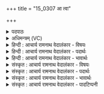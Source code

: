 +++
title = "15_0307 आ त्वा"

+++
<details><summary>पदपाठः</summary>

आ꣢। त्वा꣣। सो꣡म꣢꣯स्य। ग꣡ल्द꣢꣯या। स꣣दा꣢꣯। या꣡च꣢꣯न्। अ꣣हम्। ज्या꣣। भू꣡र्णि꣢꣯म्। मृ꣣ग꣢म्। न। स꣡व꣢꣯नेषु। चु꣣क्रुधम्। कः꣢। ई꣡शा꣢꣯नम्। न। या꣣चिषत्। ३०७।
</details>

<details><summary>अधिमन्त्रम् (VC)</summary>

- इन्द्रः
- मेधातिथि0मेध्यातिथी काण्वौ
- बृहती
- मध्यमः
- ऐन्द्रं काण्डम्
</details>

<details><summary>हिन्दी : आचार्य रामनाथ वेदालंकार - विषयः</summary>

अगला मन्त्र इन्द्र परमात्मा को सम्बोधित किया गया है।
</details>

<details><summary>हिन्दी : आचार्य रामनाथ वेदालंकार - पदार्थः</summary>

पदार्थान्वयभाषाः -  हे इन्द्र परमात्मन् ! (सोमस्य) शान्तरस के (गल्दया) प्रवाह के साथ (ज्या) जिह्वा द्वारा (त्वा) तुझसे (सदा) हमेशा (याचन्) याचना करता हुआ (अहम्) मैं (सवनेषु) बहुत से घृत द्वारा सिद्ध होनेवाले यज्ञों में (भूर्णिम्) अपने दूध-घी से भरण-पोषण करनेवाले (मृगम् न) गाय पशु के समान (सवनेषु) जीवन-यज्ञों में (भूर्णिम्) भरण-पोषण-कर्ता तथा (मृगम्) मन को शुद्ध करनेवाले तुझे मैं (न आचुक्रुधम्) क्रुद्ध न करूँ। सदा याचना से दाता क्रुद्ध क्यों न हो जाएगा, इसका उत्तर देते हैं— (ईशानम्) स्वामी से (कः) कौन (न याचिषत्) याचना नहीं करता ॥५॥ इस मन्त्र में ‘भूर्णिं मृगं न सवनेषु’ में श्लिष्टोपमालङ्कार है। ‘न’ उपमार्थक तथा निषेधार्थक दोनों है। जब ‘मृगं’ से सम्बद्ध होता है तब बाद में प्रयुक्त होने के कारण उपमार्थक है, और जब ‘सवनेषु’ से सम्बद्ध होता है तब पहले प्रयुक्त होने के कारण निषेधार्थक है। अभिप्राय यह है कि जैसे यज्ञ में बार-बार दूध-घी माँगने पर भी गाय क्रुद्ध नहीं होती, ऐसे ही मेरे बार-बार माँगने से आप क्रुद्ध न हों। ‘कः ईशानम् न याचिषत्-स्वामी से कौन नहीं माँगता’ इस सामान्य से अपने माँगने रूप विशेष का समर्थन होने से यहाँ अर्थान्तरन्यास अलङ्कार है ॥५॥
</details>

<details><summary>हिन्दी : आचार्य रामनाथ वेदालंकार - भावार्थः</summary>

भावार्थभाषाः -  बार-बार भी याचना करके जगदीश्वर से सद्गुण, सदाचार आदि सबको प्राप्त करने चाहिएँ ॥५॥
</details>

<details><summary>संस्कृत : आचार्य रामनाथ वेदालंकार - विषयः</summary>

अथेन्द्रं परमात्मानं प्रत्याह।
</details>

<details><summary>संस्कृत : आचार्य रामनाथ वेदालंकार - पदार्थः</summary>

पदार्थान्वयभाषाः -  हे इन्द्र परमात्मन् ! (सोमस्य) शान्तरसस्य (गल्दया) गालनेन, स्रावणेन सह। गल स्रवणे, चुरादिः, भावे बाहुलकादौणादिको दा प्रत्ययः। ‘गालनेन’ इति निरुक्तम् ६।२४। (ज्या२) ज्यया जिह्वया। ‘सुपां सुलुक्०’ अ० ७।१।३९ इति तृतीयैकवचनस्य आकारादेशः। प्रजावयति शब्दानिति ज्या जिह्वा, तथा च निरुक्ते प्रत्यञ्चार्थे ‘प्रजावयती इषून्’ इति ज्याशब्दस्य निरुक्तिः प्रदर्शिता। (निरु० ९।१८)। अथ च श्रूयते ‘जि॒ह्वा ज्या भव॑ति॒’ इति अथ० ५।१८।८। (त्वा) त्वाम् (सदा) सर्वदा (याचन्) प्रार्थयमानः (अहम्) स्तोता (सवनेषु) बहुघृतसाध्येषु यज्ञेषु (भूर्णिम्) भरणपोषणकर्त्तारम्। बिभर्तीति भूर्णिः, डुभृञ् धारणपोषणयोः धातोः ‘घृणिपृश्निपार्ष्णिचूर्णिभूर्णयः’ उ० ४।५३ इति निपातनाद् निःप्रत्ययः धातोरुत्वं च। (मृगम् न) गवादिपशुम् इव (सवनेषु) जीवनयज्ञेषु (भूर्णिम्) भरणपोषणकर्त्तारम् (मृगम्) मनसः शोधयितारम् त्वाम्। मार्ष्टि इति मृगः, मृजूष् शुद्धौ अदादिः। (न आ चुक्रुधम्) न समन्ततः कोपयेयम्। क्रुध क्रोधे धातोर्णिजन्तस्य लुङि रूपम्। ‘बहुलं छन्दस्यमाङ्योगेऽपि अ० ६।४।७५’ इत्यडागमाभावः। ननु सदा याचनेन दाता किमिति न कोपिष्यतीत्याह—(कः) को जनः (ईशानम्) स्वामिनम् (न याचिषत्) न याचते ? सर्वोऽपि याचत एव इति काक्वा व्यज्यते, अतो ममापि याचने कोऽपराध इति भावः। याचिषत् इति याच् धातोर्लेटि रूपम् ॥ ऋचोऽस्या ऋग्वेदीयः पाठो यास्केनैवं व्याख्यातः—मा चुक्रुधं त्वां सोमस्य गालनेन सदा याचन्नहं गिरा गीत्या स्तुत्या। भूर्णिमिव मृगं न सवनेषु चुक्रुधम्। क ईशानं न याचिष्यत इति। निरु० ६।२५ ॥५॥ अत्र ‘भूर्णिं मृगं न सवनेषु’ इत्यत्र श्लिष्टोपमालङ्कारः। नकार उपमार्थीयः निषेधकश्च। ‘मृगं न’ इति मृगशब्देन सम्बद्धः उपरिष्टादुपचारत्वादुपमार्थीयः, ‘न सवनेषु’ इति सवनशब्देन सम्बद्धः पुरस्तादुपचारत्वान्निषेधार्थकः। ‘भूर्णिं मृगं न इव भूर्णिं मृगं त्वां सवनेषु न चुक्रुधम्’ इति वाक्ययोजना। यथा यज्ञेषु पुनः पुनर्घृतार्थं पयो याच्यमानोऽपि गवादिपशुर्न क्रुध्यति तद्वत् त्वमपि भूयो भूयो याच्यमानोऽपि क्रुद्धो मा भूरिति भावः। ‘क ईशानं न याचिषत्’ इति सामान्येन विशेषस्य स्वकीययाचनस्य समर्थनाद् अर्थान्तरन्यासोऽलङ्कारः३ ॥५॥
</details>

<details><summary>संस्कृत : आचार्य रामनाथ वेदालंकार - भावार्थः</summary>

भावार्थभाषाः -  पुनः पुनरपि याचनेन जगदीश्वरात् सद्गुण-सद्वृत्तादिकं सर्वैः प्राप्तव्यम् ॥५॥
</details>

<details><summary>संस्कृत : आचार्य रामनाथ वेदालंकार - पादटिप्पनी</summary>

टिप्पणी:   १. ऋ० ८।१।२०, ‘आ’ इत्यत्र ‘मा’ इति, ‘ज्या’ इत्यत्र च ‘गिरा’ इति पाठः। २. ज्या गिरा स्तुत्या च—इति वि०। ज्या स्तुत्या—इति भ०। सोमस्य गल्दया गालनेन आस्रावणेन, ज्या जयशीलया स्तुत्या च—इति सा०। ३. सामान्यं वा विशेषो वा तदन्येन समर्थ्यते। यत्तु सोऽर्थान्तरन्यासः साधर्म्येणेतरेण वा ॥—का० प्र० १०।१०९ इति तल्लक्षणात्।
</details>